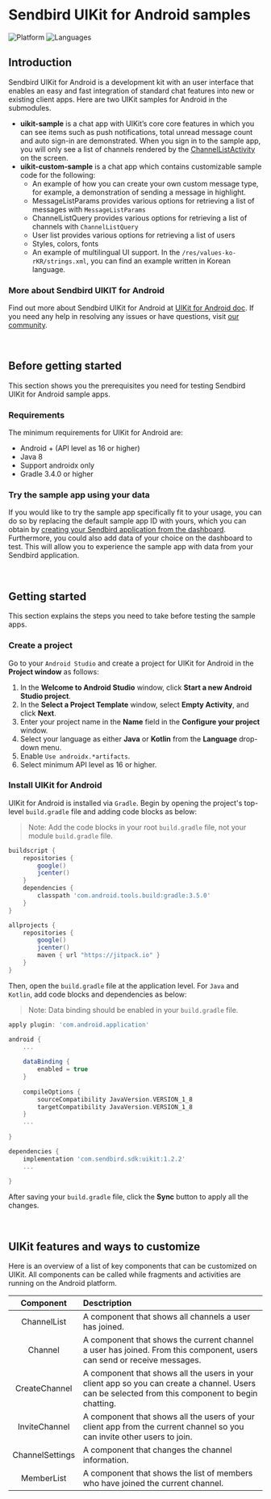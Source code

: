 # Sendbird UIKit for Android samples
![Platform](https://img.shields.io/badge/platform-ANDROID-orange.svg)
![Languages](https://img.shields.io/badge/language-JAVA-orange.svg)

## Introduction

Sendbird UIKit for Android is a development kit with an user interface that enables an easy and fast integration of standard chat features into new or existing client apps. Here are two UIKit samples for Android in the submodules. 

- **uikit-sample** is a chat app with UIKit’s core core features in which you can see items such as push notifications, total unread message count and auto sign-in are demonstrated. When you sign in to the sample app, you will only see a list of channels rendered by the [ChannelListActivity](https://docs.sendbird.com/android/ui_kit_key_functions#3_list_channels) on the screen. 
- **uikit-custom-sample** is a chat app which contains customizable sample code for the following:  
  * An example of how you can create your own custom message type, for example, a demonstration of sending a message in highlight.
  * MessageListParams provides various options for retrieving a list of messages with `MessageListParams`
  * ChannelListQuery provides various options for retrieving a list of channels with `ChannelListQuery`
  * User list provides various options for retrieving a list of users
  * Styles, colors, fonts
  * An example of multilingual UI support. In the `/res/values-ko-rKR/strings.xml`, you can find an example written in Korean language.

### More about Sendbird UIKIT for Android

Find out more about Sendbird UIKit for Android at [UIKit for Android doc](https://docs.sendbird.com/android/ui_kit_getting_started). If you need any help in resolving any issues or have questions, visit [our community](https://community.sendbird.com).

<br />

## Before getting started

This section shows you the prerequisites you need for testing Sendbird UIKit for Android sample apps.

### Requirements

The minimum requirements for UIKit for Android are:

- Android + (API level as 16 or higher) 
- Java 8
- Support androidx only 
- Gradle 3.4.0 or higher 

### Try the sample app using your data 

If you would like to try the sample app specifically fit to your usage, you can do so by replacing the default sample app ID with yours, which you can obtain by [creating your Sendbird application from the dashboard](https://docs.sendbird.com/android/quick_start#3_install_and_configure_the_chat_sdk_4_step_1_create_a_sendbird_application_from_your_dashboard). Furthermore, you could also add data of your choice on the dashboard to test. This will allow you to experience the sample app with data from your Sendbird application. 

<br />

## Getting started

This section explains the steps you need to take before testing the sample apps.

### Create a project

Go to your `Android Studio` and create a project for UIKit for Android in the **Project window** as follows:

1. In the **Welcome to Android Studio** window, click **Start a new Android Studio project**.
2. In the **Select a Project Template** window, select **Empty Activity**, and click **Next**.
3. Enter your project name in the **Name** field in the **Configure your project** window.
4. Select your language as either **Java** or **Kotlin** from the **Language** drop-down menu.
5. Enable `Use androidx.*artifacts`.
6. Select minimum API level as 16 or higher.

### Install UIKit for Android

UIKit for Android is installed via `Gradle`. Begin by opening the project's top-level `build.gradle` file and adding code blocks as below:

> Note: Add the code blocks in your root `build.gradle` file, not your module `build.gradle` file.

```gradle
buildscript {
    repositories {
        google()
        jcenter()
    }
    dependencies {
        classpath 'com.android.tools.build:gradle:3.5.0'
    }
}

allprojects {
    repositories {
        google()
        jcenter()
        maven { url "https://jitpack.io" }
    }
}
```
 
Then, open the `build.gradle` file at the application level. For `Java` and `Kotlin`, add code blocks and dependencies as below:

> Note: Data binding should be enabled in your `build.gradle` file.

```gradle
apply plugin: 'com.android.application'

android {
    ...
    
    dataBinding {
        enabled = true
    }
    
    compileOptions {
        sourceCompatibility JavaVersion.VERSION_1_8
        targetCompatibility JavaVersion.VERSION_1_8
    }
    ...
    
}

dependencies {
    implementation 'com.sendbird.sdk:uikit:1.2.2'
    ...
    
}
```

After saving your `build.gradle` file, click the **Sync** button to apply all the changes. 

<br />

## UIKit features and ways to customize 

Here is an overview of a list of key components that can be customized on UIKit. All components can be called while fragments and activities are running on the Android platform. 

|Component|Desctription|
|:---:|:---|
|ChannelList|A component that shows all channels a user has joined.|
|Channel|A component that shows the current channel a user has joined. From this component, users can send or receive messages.|
|CreateChannel|A component that shows all the users in your client app so you can create a channel. Users can be selected from this component to begin chatting.|
|InviteChannel|A component that shows all the users of your client app from the current channel so you can invite other users to join. |
|ChannelSettings|A component that changes the channel information.|
|MemberList|A component that shows the list of members who have joined the current channel.|